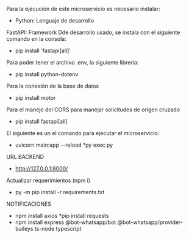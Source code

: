 Para la ejecución de este microservicio es necesario instalar:

* Python: Lenguaje de desarrollo

FastAPI: Framework Dde desarrollo usado, se instala con el siguiente comando en la consola:
* pip install 'fastapi[all]'

Para poder tener el archivo .env, la siguiente librería:
* pip install python-dotenv

Para la conexión de la base de datos
* pip install motor 

Para el manejo del CORS para manejar solicitudes de origen cruzado
* pip install fastapi[all] 

El siguiente es un el comando para ejecutar el microservicio:
* uvicorn main:app --reload
*py exec.py 

URL BACKEND
* http://127.0.0.1:8000/ 

Actualizar requerimientos (npm i)
* py -m pip install -r requirements.txt

NOTIFICACIONES
* npm install axios
*pip install requests
* npm install express @bot-whatsapp/bot @bot-whatsapp/provider-baileys ts-node typescript


